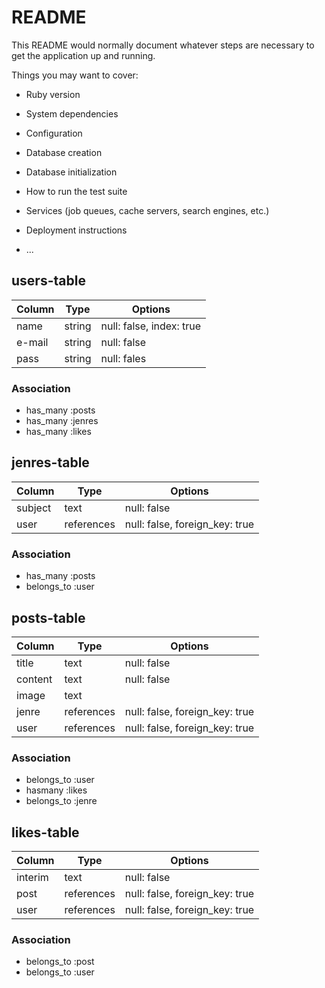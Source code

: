 # README

This README would normally document whatever steps are necessary to get the
application up and running.

Things you may want to cover:

* Ruby version

* System dependencies

* Configuration

* Database creation

* Database initialization

* How to run the test suite

* Services (job queues, cache servers, search engines, etc.)

* Deployment instructions

* ...

## users-table

|Column|Type|Options|
|------|----|-------|
|name|string|null: false, index: true|
|e-mail|string|null: false|
|pass|string|null: fales|

### Association
- has_many :posts
- has_many :jenres
- has_many :likes
  

## jenres-table

|Column|Type|Options|
|------|----|-------|
|subject|text|null: false|
|user|references|null: false, foreign_key: true|

### Association
- has_many :posts
- belongs_to :user

## posts-table

|Column|Type|Options|
|------|----|-------|
|title|text|null: false|
|content|text|null: false|
|image|text||
|jenre|references|null: false, foreign_key: true|
|user|references|null: false, foreign_key: true|

### Association
- belongs_to :user
- hasmany :likes
- belongs_to :jenre


## likes-table

|Column|Type|Options|
|------|----|-------|
|interim|text|null: false|
|post|references|null: false, foreign_key: true|
|user|references|null: false, foreign_key: true|

### Association
- belongs_to :post
- belongs_to :user



  




